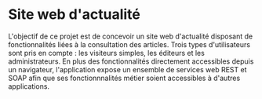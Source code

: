 # Site web d'actualité

L'objectif de ce projet est de concevoir un site web d'actualité disposant de fonctionnalités liées à la consultation des articles.
Trois types d'utilisateurs sont pris en compte : les visiteurs simples, les éditeurs et les administrateurs.
En plus des fonctionnalités directement accessibles depuis un navigateur, l'application expose un ensemble de services web REST et SOAP afin que ses fonctionnnalités métier soient accessibles à d'autres applications.
 
